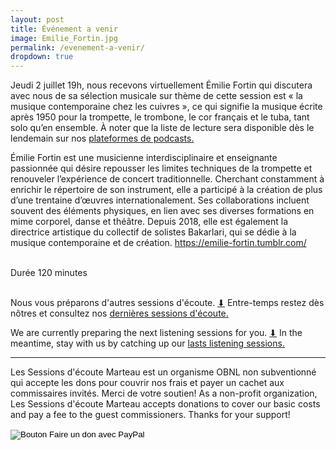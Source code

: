 ```yaml
---
layout: post
title: Événement a venir
image: Emilie_Fortin.jpg
permalink: /evenement-a-venir/
dropdown: true
---
```


Jeudi 2 juillet 19h, nous recevons virtuellement Émilie Fortin qui discutera avec nous de sa sélection musicale sur thème de cette session est « la musique contemporaine chez les cuivres », ce qui signifie la musique écrite après 1950 pour la trompette, le trombone, le cor français et le tuba, tant solo qu’en ensemble. À noter que la liste de lecture sera disponible dès le lendemain sur nos <a href="https://sessionsmarteau.com/musique/#podcasts" target="_blank"> plateformes de podcasts.
</a> 

Émilie Fortin est une musicienne interdisciplinaire et enseignante passionnée qui désire repousser les limites techniques de la trompette et renouveler l’expérience de concert traditionnelle. Cherchant constamment à enrichir le répertoire de son instrument, elle a participé à la création de plus d’une trentaine d’œuvres internationalement. Ses collaborations incluent souvent des éléments physiques, en lien avec ses diverses formations en mime corporel, danse et théâtre. Depuis 2018, elle est également la directrice artistique du collectif de solistes Bakarlari, qui se dédie à la musique contemporaine et de création. <a href="https://emilie-fortin.tumblr.com/" target="_blank"> https://emilie-fortin.tumblr.com/
</a>  
  
<br>
Durée 120 minutes
<br>
<br>

Nous vous préparons d'autres sessions d'écoute. <a href="https://gmail.us20.list-manage.com/subscribe/post?u=698e7b941cdf206ea63f5a5b7&id=0677e98a6a"> ⬇</a> Entre-temps restez dès nôtres et consultez nos
<a href="https://sessionsmarteau.com/sessions-passes/" target="_blank"> dernières sessions d'écoute.
</a>
<br>
  
We are currently preparing the next listening sessions for you. <a href="https://gmail.us20.list-manage.com/subscribe/post?u=698e7b941cdf206ea63f5a5b7&id=0677e98a6a"> ⬇</a> In the meantime, stay with us by catching up our
<a href="https://sessionsmarteau.com/sessions-passes/" target="_blank"> lasts listening sessions.
</a>


---
Les Sessions d'écoute Marteau est un organisme OBNL non subventionné qui accepte les dons pour couvrir nos frais et payer un cachet aux commissaires invités. Merci de votre soutien! As a non-profit organization, Les Sessions d'écoute Marteau accepts donations to cover our basic costs and pay a fee to the guest commissioners. Thanks for your support!  
<form action="https://www.paypal.com/cgi-bin/webscr" method="post" target="_top">
<input type="hidden" name="cmd" value="_s-xclick" />
<input type="hidden" name="hosted_button_id" value="ZMNY6HYBJTQLL" />
<input type="image" src="https://www.paypalobjects.com/fr_CA/i/btn/btn_donate_SM.gif" border="0" name="submit" title="Aider un organisme OBNL non subventionné!" alt="Bouton Faire un don avec PayPal" />
<img alt="" border="0" src="https://www.paypal.com/fr_CA/i/scr/pixel.gif" width="1" height="1" />
</form>


